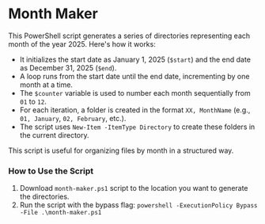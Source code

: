 # Month Maker
This PowerShell script generates a series of directories representing each month of the year 2025. Here's how it works:  

- It initializes the start date as January 1, 2025 (`$start`) and the end date as December 31, 2025 (`$end`).  
- A loop runs from the start date until the end date, incrementing by one month at a time.  
- The `$counter` variable is used to number each month sequentially from `01` to `12`.  
- For each iteration, a folder is created in the format `XX, MonthName` (e.g., `01, January`, `02, February`, etc.).  
- The script uses `New-Item -ItemType Directory` to create these folders in the current directory.  

This script is useful for organizing files by month in a structured way.
### How to Use the Script
1. Download `month-maker.ps1` script to the location you want to generate the directories.
2. Run the script with the bypass flag: 
`powershell -ExecutionPolicy Bypass -File .\month-maker.ps1`
